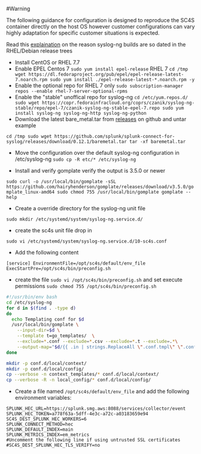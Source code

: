 #Warning


The following guidance for configuration is designed to reproduce the SC4S container directly on the host 
OS however customer configurations can vary highly adaptation for specific customer situations is expected.

Read this [explaination](https://www.syslog-ng.com/community/b/blog/posts/installing-latest-syslog-ng-on-rhel-and-other-rpm-distributions)
on the reason syslog-ng builds are so dated in the RHEL/Debian release trees


* Install CentOS or RHEL 7.7
* Enable EPEL 
    Centos 7 
    ``sudo yum install epel-release``
    RHEL 7 
    ``
    cd /tmp
    wget https://dl.fedoraproject.org/pub/epel/epel-release-latest-7.noarch.rpm
    sudo yum install ./epel-release-latest-*.noarch.rpm -y
    ``
* Enable the optional repo for RHEL 7 only 
    ``sudo subscription-manager repos --enable rhel-7-server-optional-rpms``
* Enable the "stable" unoffical repo for syslog-ng
    ``
    cd /etc/yum.repos.d/
    sudo wget https://copr.fedorainfracloud.org/coprs/czanik/syslog-ng-stable/repo/epel-7/czanik-syslog-ng-stable-epel-7.repo
    sudo yum install syslog-ng syslog-ng-http syslog-ng-python 
    ``    
* Download the latest bare_metal.tar from [releases](https://github.com/splunk/splunk-connect-for-syslog/releases) on github and untar example

``
cd /tmp
sudo wget https://github.com/splunk/splunk-connect-for-syslog/releases/download/0.12.1/baremetal.tar
tar -xf baremetal.tar 
``

* Move the configuration over the default syslog-ng configuration in /etc/syslog-ng
``
sudo cp -R etc/* /etc/syslog-ng
``

* Install and verify gomplate verify the output is 3.5.0 or newer 

``
sudo curl -o /usr/local/bin/gomplate -sSL https://github.com/hairyhenderson/gomplate/releases/download/v3.5.0/gomplate_linux-amd64
sudo chmod 755 /usr/local/bin/gomplate
gomplate --help
``

* Create a override directory for the syslog-ng unit file

``
sudo mkdir /etc/systemd/system/syslog-ng.service.d/
``

* create the sc4s unit file drop in

``sudo vi /etc/systemd/system/syslog-ng.service.d/10-sc4s.conf``

* Add the following content

``
[service]
EnvironmentFile=/opt/sc4s/default/env_file
ExecStartPre=/opt/sc4s/bin/preconfig.sh
``

* create the file ``sudo vi /opt/sc4s/bin/preconfig.sh`` and set execute permissions `sudo chmod 755 /opt/sc4s/bin/preconfig.sh`

```bash
#!/usr/bin/env bash
cd /etc/syslog-ng
for d in $(find . -type d)
do
  echo Templating conf for $d
  /usr/local/bin/gomplate \
    --input-dir=$d \
    --template t=go_templates/  \
    --exclude=*.conf --exclude=*.csv --exclude=*.t --exclude=.*\
    --output-map="$d/{{ .in | strings.ReplaceAll \".conf.tmpl\" \".conf\" }}"
done

mkdir -p conf.d/local/context/
mkdir -p conf.d/local/config/
cp --verbose -n context_templates/* conf.d/local/context/
cp --verbose -R -n local_config/* conf.d/local/config/

```
* Create a file named ``/opt/sc4s/default/env_file`` and add the following environment variables:

```dotenv
SPLUNK_HEC_URL=https://splunk.smg.aws:8088/services/collector/event
SPLUNK_HEC_TOKEN=a778f63a-5dff-4e3c-a72c-a03183659e94
SC4S_DEST_SPLUNK_HEC_WORKERS=6
SPLUNK_CONNECT_METHOD=hec
SPLUNK_DEFAULT_INDEX=main
SPLUNK_METRICS_INDEX=em_metrics
#Uncomment the following line if using untrusted SSL certificates
#SC4S_DEST_SPLUNK_HEC_TLS_VERIFY=no
```